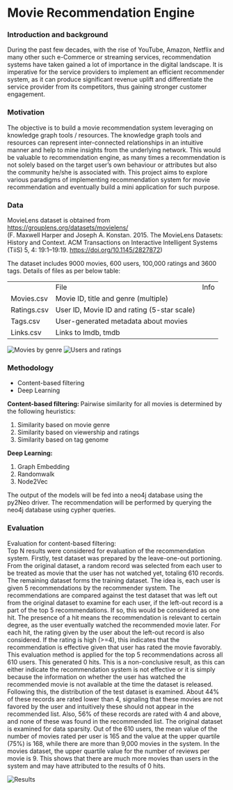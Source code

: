 # Movie Recommendation Engine

### Introduction and background
During the past few decades, with the rise of YouTube, Amazon, Netflix and many other such e-Commerce or streaming services, recommendation systems have taken gained a lot of importance in the digital landscape.
It is imperative for the service providers to implement an efficient recommender system, as it can produce significant revenue uplift and differentiate the service provider from its competitors, thus gaining stronger customer engagement.

### Motivation
The objective is to build a movie recommendation system leveraging on knowledge graph tools / resources.
The knowledge graph tools and resources can represent inter-connected relationships in an intuitive manner and help to mine insights from the underlying network. This would be valuable to recommendation engine, as many times a recommendation is not solely based on the target user’s own behaviour or attributes but also the community he/she is associated with.
This project aims to explore various paradigms of implementing recommendation system for movie recommendation and eventually build a mini application for such purpose.

### Data
MovieLens dataset is obtained from https://grouplens.org/datasets/movielens/ <br>
(F. Maxwell Harper and Joseph A. Konstan. 2015. The MovieLens Datasets: History and Context. ACM Transactions on Interactive Intelligent Systems (TiiS) 5, 4: 19:1–19:19. https://doi.org/10.1145/2827872)

The dataset includes 9000 movies, 600 users, 100,000 ratings and 3600 tags. Details of files as per below table:

<table>
<th><td>File</td><td>Info</td></th>
<tr><td>Movies.csv</td><td>Movie ID, title and genre (multiple)</td></tr>
<tr><td>Ratings.csv</td><td>User ID, Movie ID and rating (5-star scale)</td></tr>
<tr><td>Tags.csv</td><td>User-generated metadata about movies</td></tr>
<tr><td>Links.csv</td><td>Links to Imdb, tmdb</td></tr>
</table>


![Movies by genre](https://github.com/NithyaKrishnamoorthy/KnowledgeGraph/images/blob/master/movies_genre.PNG)
![Users and ratings](https://github.com/NithyaKrishnamoorthy/KnowledgeGraph/images/blob/master/user_ratings.PNG)

### Methodology

<ul>
<li>Content-based filtering</li>
<li>Deep Learning</li>
</ul>

<b>Content-based filtering: </b> Pairwise similarity for all movies is determined by the following heuristics:
<ol>
	<li>Similarity based on movie genre</li> 
	<li>Similarity based on viewership and ratings</li> 
	<li>Similarity based on tag genome</li> 
</ol>

<b>Deep Learning:</b>

<ol>
	<li>Graph Embedding</li> 
	<li>Randomwalk</li> 
	<li>Node2Vec</li> 
</ol>

The output of the models will be fed into a neo4j database using the py2Neo driver. The recommendation will be performed by querying the neo4j database using cypher queries.

### Evaluation
Evaluation for content-based filtering:<br>
Top N results were considered for evaluation of the recommendation system.
Firstly, test dataset was prepared by the leave-one-out portioning. From the original dataset, a random record was selected from each user to be treated as movie that the user has not watched yet, totaling 610 records. The remaining dataset forms the training dataset.
The idea is, each user is given 5 recommendations by the recommender system. The recommendations are compared against the test dataset that was left out from the original dataset to examine for each user, if the left-out record is a part of the top 5 recommendations. If so, this would be considered as one hit. The presence of a hit means the recommendation is relevant to certain degree, as the user eventually watched the recommended movie later. 
For each hit, the rating given by the user about the left-out record is also considered. If the rating is high (>=4), this indicates that the recommendation is effective given that user has rated the movie favorably.
This evaluation method is applied for the top 5 recommendations across all 610 users. This generated 0 hits. This is a non-conclusive result, as this can either indicate the recommendation system is not effective or it is simply because the information on whether the user has watched the recommended movie is not available at the time the dataset is released.
Following this, the distribution of the test dataset is examined. About 44% of these records are rated lower than 4, signaling that these movies are not favored by the user and intuitively these should not appear in the recommended list. Also, 56% of these records are rated with 4 and above, and none of these was found in the recommended list. 
The original dataset is examined for data sparsity. Out of the 610 users, the mean value of the number of movies rated per user is 165 and the value at the upper quartile (75%) is 168, while there are more than 9,000 movies in the system. 
In the movies dataset, the upper quartile value for the number of reviews per movie is 9. This shows that there are much more movies than users in the system and may have attributed to the results of 0 hits.

![Results](https://github.com/NithyaKrishnamoorthy/KnowledgeGraph/images/blob/master/Result.PNG)